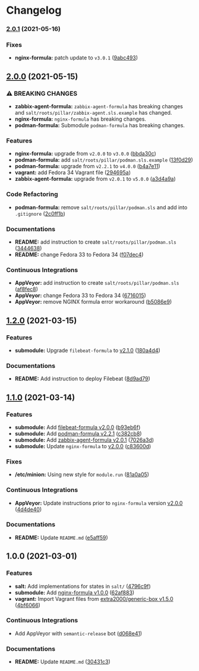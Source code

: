 # Changelog

### [2.0.1](https://github.com/extra2000/nginx-box/compare/v2.0.0...v2.0.1) (2021-05-16)


### Fixes

* **nginx-formula:** patch update to `v3.0.1` ([9abc493](https://github.com/extra2000/nginx-box/commit/9abc4931c4b79ddcbaae55664cb9110c1dea2e74))

## [2.0.0](https://github.com/extra2000/nginx-box/compare/v1.2.0...v2.0.0) (2021-05-15)


### ⚠ BREAKING CHANGES

* **zabbix-agent-formula:** `zabbix-agent-formula` has breaking changes and `salt/roots/pillar/zabbix-agent.sls.example` has changed.
* **nginx-formula:** `nginx-formula` has breaking changes.
* **podman-formula:** Submodule `podman-formula` has breaking changes.

### Features

* **nginx-formula:** upgrade from `v2.0.0` to `v3.0.0` ([bbda30c](https://github.com/extra2000/nginx-box/commit/bbda30ccd02b3584d38ffb45922e86b81c31c383))
* **podman-formula:** add `salt/roots/pillar/podman.sls.example` ([13f0d29](https://github.com/extra2000/nginx-box/commit/13f0d29038a58e311007a0cd4a51a202b409cc92))
* **podman-formula:** upgrade from `v2.2.1` to `v4.0.0` ([b4a7e11](https://github.com/extra2000/nginx-box/commit/b4a7e11838429a3d8fea7a1426eab11365d03047))
* **vagrant:** add Fedora 34 Vagrant file ([294695a](https://github.com/extra2000/nginx-box/commit/294695aaa0fc64524b31802e03b12db1846a5ec7))
* **zabbix-agent-formula:** upgrade from `v2.0.1` to `v5.0.0` ([a3d4a9a](https://github.com/extra2000/nginx-box/commit/a3d4a9aa153a3444cfecce60b6c667cd4e24a09a))


### Code Refactoring

* **podman-formula:** remove `salt/roots/pillar/podman.sls` and add into `.gitignore` ([2c0ff1b](https://github.com/extra2000/nginx-box/commit/2c0ff1b133521a241b3e62f08cc716940a84684c))


### Documentations

* **README:** add instruction to create `salt/roots/pillar/podman.sls` ([3444638](https://github.com/extra2000/nginx-box/commit/34446385c6ffb30550dd5bfce32a92c81bfc9441))
* **README:** change Fedora 33 to Fedora 34 ([f07dec4](https://github.com/extra2000/nginx-box/commit/f07dec4e42d30d1cce99d874f80b80bd28d990fb))


### Continuous Integrations

* **AppVeyor:** add instruction to create `salt/roots/pillar/podman.sls` ([af8fec8](https://github.com/extra2000/nginx-box/commit/af8fec8b1daef57fea69d954a788c83e81366131))
* **AppVeyor:** change Fedora 33 to Fedora 34 ([6716015](https://github.com/extra2000/nginx-box/commit/6716015bf86445f9b0172799c77ce8b177bb7237))
* **AppVeyor:** remove NGINX formula error workaround ([b5086e9](https://github.com/extra2000/nginx-box/commit/b5086e943c242f7eed1fee11b5f7675372c0e510))

## [1.2.0](https://github.com/extra2000/nginx-box/compare/v1.1.0...v1.2.0) (2021-03-15)


### Features

* **submodule:** Upgrade `filebeat-formula` to [v2.1.0](https://github.com/extra2000/filebeat-formula/releases/tag/v2.1.0) ([180a4d4](https://github.com/extra2000/nginx-box/commit/180a4d4ece427981601263e75e841a29c248637d))


### Documentations

* **README:** Add instruction to deploy Filebeat ([8d9ad79](https://github.com/extra2000/nginx-box/commit/8d9ad799115f229073401c874ce3edee633fcc73))

## [1.1.0](https://github.com/extra2000/nginx-box/compare/v1.0.0...v1.1.0) (2021-03-14)


### Features

* **submodule:** Add [filebeat-formula v2.0.0](https://github.com/extra2000/filebeat-formula/releases/tag/v2.0.0) ([b93eb6f](https://github.com/extra2000/nginx-box/commit/b93eb6f5491690b96984fb6b4cb7c503f9748e24))
* **submodule:** Add [podman-formula v2.2.1](https://github.com/extra2000/podman-formula/releases/tag/v2.2.1) ([c382cb8](https://github.com/extra2000/nginx-box/commit/c382cb8974da06400ff88b63f3ba9bab623e7aff))
* **submodule:** Add [zabbix-agent-formula v2.0.1](https://github.com/extra2000/zabbix-agent-formula/releases/tag/v2.0.1) ([7026a3d](https://github.com/extra2000/nginx-box/commit/7026a3d709b141c6245d509c7c65cf69a547b0e7))
* **submodule:** Update `nginx-formula` to [v2.0.0](https://github.com/extra2000/nginx-formula/releases/tag/v2.0.0) ([c83600d](https://github.com/extra2000/nginx-box/commit/c83600d096fa557f5fed2f4f2d07159ac188a212))


### Fixes

* **/etc/minion:** Using new style for `module.run` ([81a0a05](https://github.com/extra2000/nginx-box/commit/81a0a05116c85afb30d310a70cbc87e9c4ce02b0))


### Continuous Integrations

* **AppVeyor:** Update instructions prior to `nginx-formula` version [v2.0.0](https://github.com/extra2000/nginx-formula/releases/tag/v2.0.0) ([4d4de40](https://github.com/extra2000/nginx-box/commit/4d4de406b4cab3aef0b911c40cef0bc7fea94bb5))


### Documentations

* **README:** Update `README.md` ([e5aff59](https://github.com/extra2000/nginx-box/commit/e5aff59db0f9923df768a8966c3be497ed327d9c))

## 1.0.0 (2021-03-01)


### Features

* **salt:** Add implementations for states in `salt/` ([4796c9f](https://github.com/extra2000/nginx-box/commit/4796c9f3d5ee64e55b9f7df2d6777272f0cacf84))
* **submodule:** Add [nginx-formula v1.0.0](https://github.com/extra2000/nginx-formula/releases/tag/v1.0.0) ([62af883](https://github.com/extra2000/nginx-box/commit/62af883ffd2a175162cf3a4d35e9dc77fec2035f))
* **vagrant:** Import Vagrant files from [extra2000/generic-box v1.5.0](https://github.com/extra2000/generic-box/releases/tag/v1.5.0) ([4bf6066](https://github.com/extra2000/nginx-box/commit/4bf606655bfeba1f15620f171f45b6f81158a01e))


### Continuous Integrations

* Add AppVeyor with `semantic-release` bot ([d068e41](https://github.com/extra2000/nginx-box/commit/d068e412941ec9784e1e65173275dc5086969e3f))


### Documentations

* **README:** Update `README.md` ([30431c3](https://github.com/extra2000/nginx-box/commit/30431c395aa0b47c2533d357cfa498b7ccef9740))
